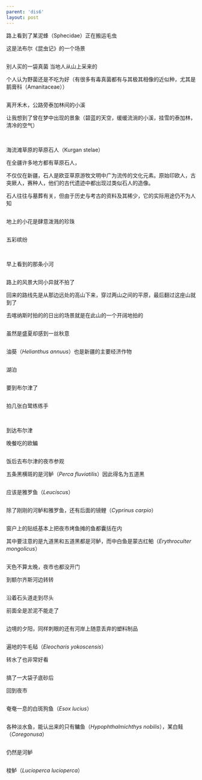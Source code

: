 ```yaml
---
parent: 'dis6'
layout: post
---
```

路上看到了某泥蜂（Sphecidae）正在搬运毛虫


这是法布尔《昆虫记》的一个场景

<img class='disc' data-src='https://lykoseremos.github.io/gmalb-02/dis6/DSC_5366.jpg'>

别人买的一袋真菌 当地人从山上采来的

个人认为野菌还是不吃为好（有很多有毒真菌都有与其极其相像的近似种，尤其是鹅膏科（Amanitaceae））

<img class='disc' data-src='https://lykoseremos.github.io/gmalb-02/dis6/DSC_5367.jpg'>

离开禾木，公路旁泰加林间的小溪


让我想到了曾在梦中出现的景象（碧蓝的天空，缓缓流淌的小溪，挂雪的泰加林，清冷的空气）

<img class='disc' data-src='https://lykoseremos.github.io/gmalb-02/dis6/DSC_5370.jpg'>

<img class='disc' data-src='https://lykoseremos.github.io/gmalb-02/dis6/DSC_5372.jpg'>

海流滩草原的草原石人（Kurgan stelae）


在全疆许多地方都有草原石人，



不仅仅在新疆，石人是欧亚草原游牧文明中广为流传的文化元素。原始印欧人，古突厥人，赛种人，他们的古代遗迹中都出现过类似石人的造像。

石人往往与墓葬有关，但由于历史与考古的资料及其稀少，它的实际用途仍不为人知

<img class='disc' data-src='https://lykoseremos.github.io/gmalb-02/dis6/DSC_5375.jpg'>

地上的小花是肆意泼溅的珍珠

<img class='disc' data-src='https://lykoseremos.github.io/gmalb-02/dis6/DSC_5377.jpg'>

五彩缤纷

<img class='disc' data-src='https://lykoseremos.github.io/gmalb-02/dis6/DSC_5381.jpg'>

<img class='disc' data-src='https://lykoseremos.github.io/gmalb-02/dis6/DSC_5383.jpg'>

早上看到的那条小河

<img class='disc' data-src='https://lykoseremos.github.io/gmalb-02/dis6/DSC_5385.jpg'>

路上的风景大同小异就不拍了


回来的路线先是从那边远处的高山下来，穿过两山之间的平原，最后翻过这座山就到了


去喀纳斯时拍的的日出的场景就是在此山的一个开阔地拍的

<img class='disc' data-src='https://lykoseremos.github.io/gmalb-02/dis6/DSC_5387.jpg'>

虽然是盛夏却感到一丝秋意

<img class='disc' data-src='https://lykoseremos.github.io/gmalb-02/dis6/DSC_5389.jpg'>

油葵（<i>Helianthus annuus</i>）也是新疆的主要经济作物

<img class='disc' data-src='https://lykoseremos.github.io/gmalb-02/dis6/DSC_5392.jpg'>

湖泊

<img class='disc' data-src='https://lykoseremos.github.io/gmalb-02/dis6/DSC_5393.jpg'>

要到布尔津了

<img class='disc' data-src='https://lykoseremos.github.io/gmalb-02/dis6/DSC_5394.jpg'>

拍几张白鹭练练手

<img class='disc' data-src='https://lykoseremos.github.io/gmalb-02/dis6/DSC_5395.jpg'>

<img class='disc' data-src='https://lykoseremos.github.io/gmalb-02/dis6/DSC_5396.jpg'>

到达布尔津


晚餐吃的欧鳊

<img class='disc' data-src='https://lykoseremos.github.io/gmalb-02/dis6/DSC_5402.jpg'>

饭后去布尔津的夜市参观


五条黑横斑的是河鲈（<i>Perca fluviatilis</i>）因此得名为五道黑

<img class='disc' data-src='https://lykoseremos.github.io/gmalb-02/dis6/DSC_5420.jpg'>

应该是雅罗鱼（<i>Leuciscus</i>）

<img class='disc' data-src='https://lykoseremos.github.io/gmalb-02/dis6/DSC_5421.jpg'>

除了刚刚的河鲈和雅罗鱼，还有后面的镜鲤（<i>Cyprinus carpio</i>）

<img class='disc' data-src='https://lykoseremos.github.io/gmalb-02/dis6/DSC_5422.jpg'>

窗户上的贴纸基本上把夜市烤鱼摊的鱼都囊括在内


其中要注意的是九道黑和五道黑都是河鲈，而中白鱼是蒙古红鲌（<i>Erythroculter mongolicus</i>）

<img class='disc' data-src='https://lykoseremos.github.io/gmalb-02/dis6/DSC_5423.jpg'>

天色不算太晚，夜市也都没开门


到额尔齐斯河边转转

<img class='disc' data-src='https://lykoseremos.github.io/gmalb-02/dis6/DSC_5424.jpg'>

沿着石头道走到尽头


前面全是淤泥不能走了

<img class='disc' data-src='https://lykoseremos.github.io/gmalb-02/dis6/DSC_5426.jpg'>

边境的夕阳，同样刺眼的还有河岸上随意丢弃的塑料制品

<img class='disc' data-src='https://lykoseremos.github.io/gmalb-02/dis6/DSC_5427.jpg'>

遍地的牛毛毡（<i>Eleocharis yokoscensis</i>）


转水了也非常好看

<img class='disc' data-src='https://lykoseremos.github.io/gmalb-02/dis6/DSC_5428.jpg'>

搞了一大袋子底砂后


回到夜市

<img class='disc' data-src='https://lykoseremos.github.io/gmalb-02/dis6/DSC_5440.jpg'>

奄奄一息的白斑狗鱼（<i>Esox lucius</i>）

<img class='disc' data-src='https://lykoseremos.github.io/gmalb-02/dis6/DSC_5441.jpg'>

各种淡水鱼，能认出来的只有鳙鱼（<i>Hypophthalmichthys nobilis</i>），某白鲑（<i>Coregonusa</i>）

<img class='disc' data-src='https://lykoseremos.github.io/gmalb-02/dis6/DSC_5442.jpg'>

仍然是河鲈

<img class='disc' data-src='https://lykoseremos.github.io/gmalb-02/dis6/DSC_5444.jpg'>

梭鲈（<i>Lucioperca lucioperca</i>）

<img class='disc' data-src='https://lykoseremos.github.io/gmalb-02/dis6/DSC_5445.jpg'>
